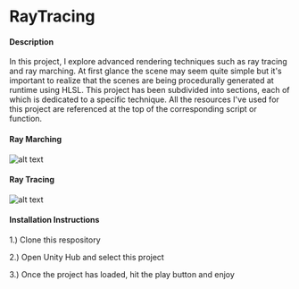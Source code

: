 # RayTracing
#### Description
In this project, I explore advanced rendering techniques such as ray tracing and ray marching. At first glance the scene may seem quite simple but it's important to realize that the scenes are being procedurally generated at runtime using HLSL. This project has been subdivided into sections, each of which is dedicated to a specific technique. All the resources I've used for this project are referenced at the top of the corresponding script or function.

#### Ray Marching
![alt text](https://github.com/Christian-Smola/RayTracing/blob/main/Ray%20Tracing/Assets/Resources/Screenshots/Screenshot%207.jpg)
#### Ray Tracing
![alt text](https://github.com/Christian-Smola/RayTracing/blob/main/Ray%20Tracing/Assets/Resources/Screenshots/Screenshot%201.jpg)

#### Installation Instructions
1.) Clone this respository

2.) Open Unity Hub and select this project

3.) Once the project has loaded, hit the play button and enjoy